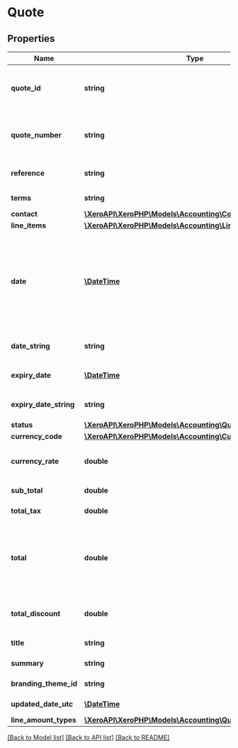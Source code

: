 # Quote

## Properties
Name | Type | Description | Notes
------------ | ------------- | ------------- | -------------
**quote_id** | **string** | QuoteID GUID is automatically generated and is returned after create or GET. | [optional] 
**quote_number** | **string** | Unique alpha numeric code identifying a quote (Max Length &#x3D; 255) | [optional] 
**reference** | **string** | Additional reference number | [optional] 
**terms** | **string** | Terms of the quote | [optional] 
**contact** | [**\XeroAPI\XeroPHP\Models\Accounting\Contact**](Contact.md) |  | [optional] 
**line_items** | [**\XeroAPI\XeroPHP\Models\Accounting\LineItem[]**](LineItem.md) | See LineItems | [optional] 
**date** | [**\DateTime**](\DateTime.md) | Date quote was issued – YYYY-MM-DD. If the Date element is not specified it will default to the current date based on the timezone setting of the organisation | [optional] 
**date_string** | **string** | Date the quote was issued (YYYY-MM-DD) | [optional] 
**expiry_date** | [**\DateTime**](\DateTime.md) | Date the quote expires – YYYY-MM-DD. | [optional] 
**expiry_date_string** | **string** | Date the quote expires – YYYY-MM-DD. | [optional] 
**status** | [**\XeroAPI\XeroPHP\Models\Accounting\QuoteStatusCodes**](QuoteStatusCodes.md) |  | [optional] 
**currency_code** | [**\XeroAPI\XeroPHP\Models\Accounting\CurrencyCode**](CurrencyCode.md) |  | [optional] 
**currency_rate** | **double** | The currency rate for a multicurrency quote | [optional] 
**sub_total** | **double** | Total of quote excluding taxes. | [optional] 
**total_tax** | **double** | Total tax on quote | [optional] 
**total** | **double** | Total of Quote tax inclusive (i.e. SubTotal + TotalTax). This will be ignored if it doesn’t equal the sum of the LineAmounts | [optional] 
**total_discount** | **double** | Total of discounts applied on the quote line items | [optional] 
**title** | **string** | Title text for the quote | [optional] 
**summary** | **string** | Summary text for the quote | [optional] 
**branding_theme_id** | **string** | See BrandingThemes | [optional] 
**updated_date_utc** | [**\DateTime**](\DateTime.md) | Last modified date UTC format | [optional] 
**line_amount_types** | [**\XeroAPI\XeroPHP\Models\Accounting\QuoteLineAmountTypes**](QuoteLineAmountTypes.md) |  | [optional] 

[[Back to Model list]](../README.md#documentation-for-models) [[Back to API list]](../README.md#documentation-for-api-endpoints) [[Back to README]](../README.md)


